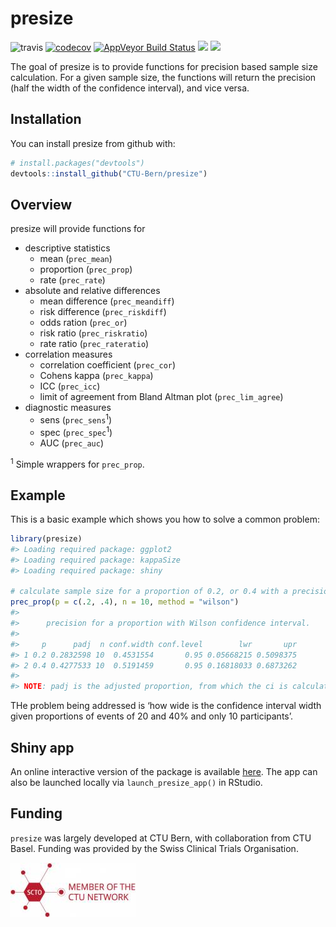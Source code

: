 
<!-- README.md is generated from README.Rmd. Please edit that file -->

# presize

![travis](https://travis-ci.com/CTU-Bern/presize.svg?branch=master)
[![codecov](https://codecov.io/github/CTU-Bern/presize/branch/master/graphs/badge.svg)](https://codecov.io/github/CTU-Bern/presize)
[![AppVeyor Build
Status](https://ci.appveyor.com/api/projects/status/github/CTU-Bern/presize?branch=master&svg=true)](https://ci.appveyor.com/project/CTU-Bern/presize)
[![](https://img.shields.io/badge/dev%20version-0.0.1.9005-blue.svg)](https://github.com/CTU-Bern/presize)
[![](https://img.shields.io/badge/lifecycle-experimental-orange.svg)](https://www.tidyverse.org/lifecycle/#experimental)

The goal of presize is to provide functions for precision based sample
size calculation. For a given sample size, the functions will return the
precision (half the width of the confidence interval), and vice versa.

## Installation

You can install presize from github with:

``` r
# install.packages("devtools")
devtools::install_github("CTU-Bern/presize")
```

## Overview

presize will provide functions for

  - descriptive statistics
      - mean (`prec_mean`)
      - proportion (`prec_prop`)
      - rate (`prec_rate`)
  - absolute and relative differences
      - mean difference (`prec_meandiff`)
      - risk difference (`prec_riskdiff`)
      - odds ration (`prec_or`)
      - risk ratio (`prec_riskratio`)
      - rate ratio (`prec_rateratio`) <!--    + hazard ratio -->
  - correlation measures
      - correlation coefficient (`prec_cor`)
      - Cohens kappa (`prec_kappa`)
      - ICC (`prec_icc`)
      - limit of agreement from Bland Altman plot (`prec_lim_agree`)
  - diagnostic measures
      - sens (`prec_sens`<sup>1</sup>)
      - spec (`prec_spec`<sup>1</sup>) <!--    + positive LR -->
        <!--    + negative LR -->
      - AUC (`prec_auc`)

<sup>1</sup> Simple wrappers for `prec_prop`.

## Example

This is a basic example which shows you how to solve a common problem:

``` r
library(presize)
#> Loading required package: ggplot2
#> Loading required package: kappaSize
#> Loading required package: shiny

# calculate sample size for a proportion of 0.2, or 0.4 with a precision of 0.2
prec_prop(p = c(.2, .4), n = 10, method = "wilson")
#> 
#>      precision for a proportion with Wilson confidence interval. 
#> 
#>     p      padj  n conf.width conf.level        lwr       upr
#> 1 0.2 0.2832598 10  0.4531554       0.95 0.05668215 0.5098375
#> 2 0.4 0.4277533 10  0.5191459       0.95 0.16818033 0.6873262
#> 
#> NOTE: padj is the adjusted proportion, from which the ci is calculated.
```

THe problem being addressed is ‘how wide is the confidence interval
width given proportions of events of 20 and 40% and only 10
participants’.

## Shiny app

An online interactive version of the package is available
[here](https://ctu-bern.shinyapps.io/presize). The app can also be
launched locally via `launch_presize_app()` in RStudio.

## Funding

`presize` was largely developed at CTU Bern, with collaboration from CTU
Basel. Funding was provided by the Swiss Clinical Trials Organisation.

![](inst/fig/scto_ctu_member_cmyk.jpg)
